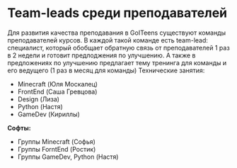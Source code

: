 # Team-leads среди преподавателей
Для развития качества преподавания в GoITeens существуют команды преподавателей курсов. В каждой такой команде есть team-lead: специалист, который обобщает обратную связь от преподавателей 1 раз в 2 недели и готовит предлоджения по улучшению. А также в предложениях по улучшению предлагает тему тренинга для команды и его ведущего (1 раз в месяц для команды)
Технические занятия:
* Minecraft (Юля Москалец)
* FrontEnd (Саша Гревцова)
* Design (Лиза)
* Python (Настя)
* GameDev (Кириллы)

**Софты:**  
* Группы Minecraft (Софья)
* Группы ForntEnd (Ростик)
* Группы GameDev, Python (Настя)